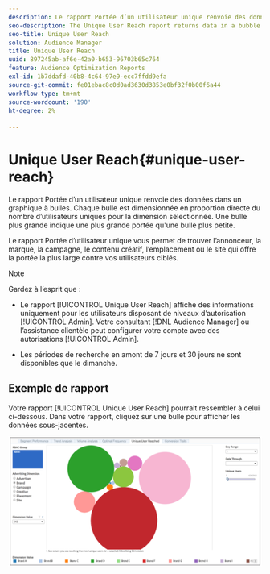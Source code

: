 ```yaml
---
description: Le rapport Portée d’un utilisateur unique renvoie des données dans un graphique à bulles. Chaque bulle est dimensionnée en proportion directe du nombre d’utilisateurs uniques pour la dimension sélectionnée. Une bulle plus grande indique une plus grande portée qu'une bulle plus petite. Le rapport Portée d’utilisateur unique vous permet de trouver l’annonceur, la marque, la campagne, le contenu créatif, l’emplacement ou le site qui offre la portée la plus large contre vos utilisateurs ciblés.
seo-description: The Unique User Reach report returns data in a bubble chart. Each bubble is sized in direct proportion to the number of unique users for your selected dimension. A larger bubble indicates greater reach than a smaller bubble. The Unique User Reach report helps you find the advertiser, brand, campaign, creative, placement, or site that provides the broadest reach against your targeted users.
seo-title: Unique User Reach
solution: Audience Manager
title: Unique User Reach
uuid: 897245ab-af6e-42a0-b653-96703b65c764
feature: Audience Optimization Reports
exl-id: 1b7ddafd-40b8-4c64-97e9-ecc7ffdd9efa
source-git-commit: fe01ebac8c0d0ad3630d3853e0bf32f0b00f6a44
workflow-type: tm+mt
source-wordcount: '190'
ht-degree: 2%

---
```


# Unique User Reach{#unique-user-reach}

Le rapport Portée d’un utilisateur unique renvoie des données dans un graphique à bulles. Chaque bulle est dimensionnée en proportion directe du nombre d’utilisateurs uniques pour la dimension sélectionnée. Une bulle plus grande indique une plus grande portée qu&#39;une bulle plus petite.

Le rapport Portée d’utilisateur unique vous permet de trouver l’annonceur, la marque, la campagne, le contenu créatif, l’emplacement ou le site qui offre la portée la plus large contre vos utilisateurs ciblés.

>[!NOTE]
>
>Gardez à l’esprit que :
>
>* Le rapport [!UICONTROL Unique User Reach] affiche des informations uniquement pour les utilisateurs disposant de niveaux d’autorisation [!UICONTROL Admin]. Votre consultant [!DNL Audience Manager] ou l’assistance clientèle peut configurer votre compte avec des autorisations [!UICONTROL Admin].
>
>* Les périodes de recherche en amont de 7 jours et 30 jours ne sont disponibles que le dimanche.

## Exemple de rapport

Votre rapport [!UICONTROL Unique User Reach] pourrait ressembler à celui ci-dessous. Dans votre rapport, cliquez sur une bulle pour afficher les données sous-jacentes.

![](assets/unique-user-reach.png)

